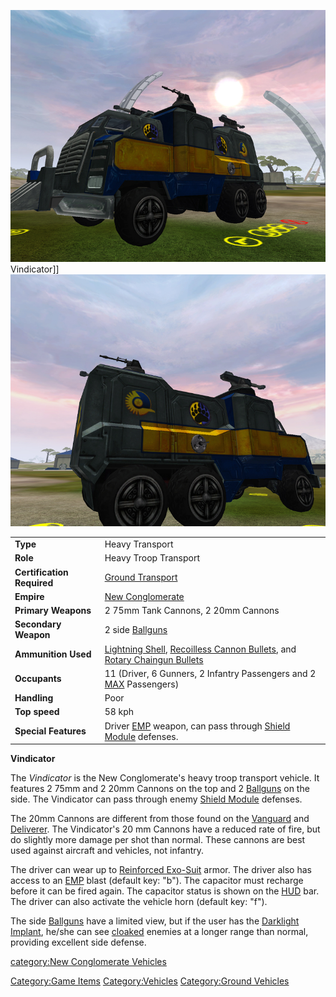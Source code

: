![](images/VindicatorFront.jpg "fig:VindicatorFront.jpg") Vindicator\]\]
![](images/VindicatorRear.jpg "fig:VindicatorRear.jpg")

|                            |                                                                                                                                                                                              |
| -------------------------- | -------------------------------------------------------------------------------------------------------------------------------------------------------------------------------------------- |
| **Type**                   | Heavy Transport                                                                                                                                                                              |
| **Role**                   | Heavy Troop Transport                                                                                                                                                                        |
| **Certification Required** | [Ground Transport](Ground_Transport.md "wikilink")                                                                                                                                           |
| **Empire**                 | [New Conglomerate](New_Conglomerate.md "wikilink")                                                                                                                                           |
| **Primary Weapons**        | 2 75mm Tank Cannons, 2 20mm Cannons                                                                                                                                                          |
| **Secondary Weapon**       | 2 side [Ballguns](Ballgun.md "wikilink")                                                                                                                                                     |
| **Ammunition Used**        | [Lightning Shell](Lightning_Shell.md "wikilink"), [Recoilless Cannon Bullets](Recoilless_Cannon_Bullets.md "wikilink"), and [Rotary Chaingun Bullets](Rotary_Chaingun_Bullets.md "wikilink") |
| **Occupants**              | 11 (Driver, 6 Gunners, 2 Infantry Passengers and 2 [MAX](MAX.md "wikilink") Passengers)                                                                                                      |
| **Handling**               | Poor                                                                                                                                                                                         |
| **Top speed**              | 58 kph                                                                                                                                                                                       |
| **Special Features**       | Driver [EMP](EMP.md "wikilink") weapon, can pass through [Shield Module](Shield_Module.md "wikilink") defenses.                                                                              |

**Vindicator**

The _Vindicator_ is the New Conglomerate's heavy troop transport
vehicle. It features 2 75mm and 2 20mm Cannons on the top and 2
[Ballguns](Ballgun.md "wikilink") on the side. The Vindicator can pass
through enemy [Shield Module](Shield_Module.md "wikilink") defenses.

The 20mm Cannons are different from those found on the
[Vanguard](Vanguard.md "wikilink") and [Deliverer](Deliverer.md "wikilink").
The Vindicator's 20 mm Cannons have a reduced rate of fire, but do
slightly more damage per shot than normal. These cannons are best used
against aircraft and vehicles, not infantry.

The driver can wear up to [Reinforced
Exo-Suit](Reinforced_Exo-Suit.md "wikilink") armor. The driver also has
access to an [EMP](EMP.md "wikilink") blast (default key: "b"). The
capacitor must recharge before it can be fired again. The capacitor
status is shown on the [HUD](HUD.md "wikilink") bar. The driver can also
activate the vehicle horn (default key: "f").

The side [Ballguns](Ballgun.md "wikilink") have a limited view, but if the
user has the [Darklight](Darklight.md "wikilink")
[Implant](Implant.md "wikilink"), he/she can see
[cloaked](Infiltration_Suit.md "wikilink") enemies at a longer range than
normal, providing excellent side defense.

[category:New Conglomerate
Vehicles](category:New_Conglomerate_Vehicles.md "wikilink")

[Category:Game Items](Category:Game_Items.md "wikilink")
[Category:Vehicles](Category:Vehicles.md "wikilink") [Category:Ground
Vehicles](Category:Ground_Vehicles.md "wikilink")
